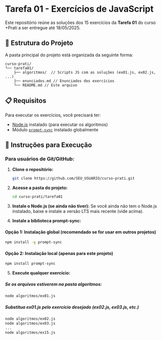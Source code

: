 # Tarefa 01 - Exercícios de JavaScript

Este repositório reúne as soluções dos 15 exercícios da **Tarefa 01** do curso +Prati a ser entregue até 18/05/2025.

## 📁 Estrutura do Projeto

A pasta principal do projeto está organizada da seguinte forma:
```
curso-prati/
└── tarefa01/
    ├── algoritmos/  // Scripts JS com as soluções (ex01.js, ex02.js, ...)
    ├── enunciados.md // Enunciados dos exercícios
    └── README.md // Este arquivo
```
## 📋 Requisitos

Para executar os exercícios, você precisará ter:

- [Node.js](https://nodejs.org/    ) instalado (para executar os algoritmos)
- Módulo [`prompt-sync`](https://www.npmjs.com/package/prompt-sync ) instalado globalmente

## 🚀 Instruções para Execução

### Para usuários de Git/GitHub:

1. **Clone o repositório:**
   ```bash
   git clone https://github.com/SEU_USUARIO/curso-prati.git
   ```
2. **Acesse a pasta do projeto:**
   ```bash
   cd curso-prati/tarefa01
   ```
3. **Instale o Node.js (se ainda não tiver):**
Se você ainda não tem o Node.js instalado, baixe e instale a versão LTS mais recente (vide acima).

5. **Instale a biblioteca prompt-sync:**
#### Opção 1: Instalação global (recomendado se for usar em outros projetos)
```bash
npm install -g prompt-sync
```
#### Opção 2: Instalação local (apenas para este projeto)
```bash
npm install prompt-sync
```
5. **Execute qualquer exercício:**
##### Se os arquivos estiverem na pasta algoritmos:
```bash
node algoritmos/ex01.js
```
##### Substitua ex01.js pelo exercício desejado (ex02.js, ex03.js, etc.)
```bash
node algoritmos/ex02.js
node algoritmos/ex03.js
...
node algoritmos/ex15.js
```
